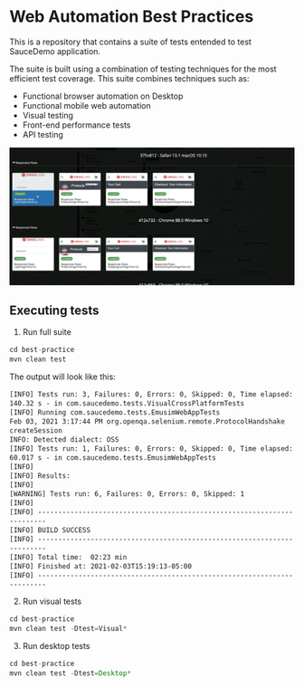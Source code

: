 # Web Automation Best Practices 
This is a repository that contains a suite of tests entended to
test SauceDemo application.

The suite is built using a combination of testing techniques for
the most efficient test coverage. This suite combines
techniques such as:
* Functional browser automation on Desktop
* Functional mobile web automation
* Visual testing
* Front-end performance tests
* API testing

![visualTesting](./assets/visualTesting.gif)

## Executing tests

1. Run full suite
```java
cd best-practice
mvn clean test
```
The output will look like this:
```text
[INFO] Tests run: 3, Failures: 0, Errors: 0, Skipped: 0, Time elapsed: 140.32 s - in com.saucedemo.tests.VisualCrossPlatformTests
[INFO] Running com.saucedemo.tests.EmusimWebAppTests
Feb 03, 2021 3:17:44 PM org.openqa.selenium.remote.ProtocolHandshake createSession
INFO: Detected dialect: OSS
[INFO] Tests run: 1, Failures: 0, Errors: 0, Skipped: 0, Time elapsed: 60.017 s - in com.saucedemo.tests.EmusimWebAppTests
[INFO] 
[INFO] Results:
[INFO] 
[WARNING] Tests run: 6, Failures: 0, Errors: 0, Skipped: 1
[INFO] 
[INFO] ------------------------------------------------------------------------
[INFO] BUILD SUCCESS
[INFO] ------------------------------------------------------------------------
[INFO] Total time:  02:23 min
[INFO] Finished at: 2021-02-03T15:19:13-05:00
[INFO] ------------------------------------------------------------------------

```
2. Run visual tests
```java
cd best-practice
mvn clean test -Dtest=Visual*
```
3. Run desktop tests
```java
cd best-practice
mvn clean test -Dtest=Desktop*
```
